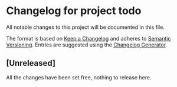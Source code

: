 # Changelog for project todo
All notable changes to this project will be documented in this file.

The format is based on [Keep a Changelog](https://keepachangelog.com/en/1.0.0/) 
and adheres to [Semantic Versioning](https://semver.org/spec/v2.0.0.html).
Entries are suggested using the [Changelog Generator](https://github.com/avanderw/changelog).

## [Unreleased]
All the changes have been set free, nothing to release here.
